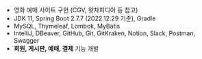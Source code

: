
- 영화 예매 사이트 구현 (CGV, 왓차피디아 등 참고)
- JDK 11, Spring Boot 2.7.7 (2022.12.29 기준), Gradle
- MySQL, Thymeleaf, Lombok, MyBatis
- IntelliJ, DBeaver, GitHub, Git, GitKraken, Notion, Slack, Postman, Swagger
- **회원, 게시판, 예매, 결제** 기능 개발
